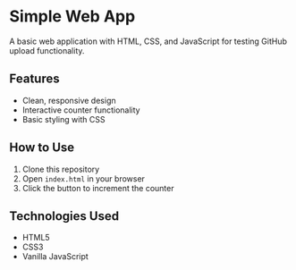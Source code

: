 # Simple Web App

A basic web application with HTML, CSS, and JavaScript for testing GitHub upload functionality.

## Features

- Clean, responsive design
- Interactive counter functionality
- Basic styling with CSS

## How to Use

1. Clone this repository
2. Open `index.html` in your browser
3. Click the button to increment the counter

## Technologies Used

- HTML5
- CSS3
- Vanilla JavaScript